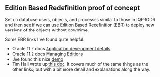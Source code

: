 ## Edition Based Redefinition proof of concept

Set up database users, objects, and processes similar to those in IQPRODR and then see if we can use Edition Based Redefinition (EBR) to deploy new versions of the objects without downtime.

Some EBR links I've found quite helpful:
* Oracle 11.2 docs [Application development details](https://docs.oracle.com/cd/E11882_01/appdev.112/e41502/adfns_editions.htm#ADFNS020)
* Oracle 11.2 docs [Managing Editions](https://docs.oracle.com/cd/E11882_01/server.112/e25494/general.htm#ADMIN13166)
* Joe found this nice [demo](https://www.morganslibrary.org/reference/demos/ebr_demo1.html)
* Tim Hall wrote up [this doc](https://oracle-base.com/articles/11g/edition-based-redefinition-11gr2). It covers much of the same things as the other links; but with a bit more detail and explanations along the way.

